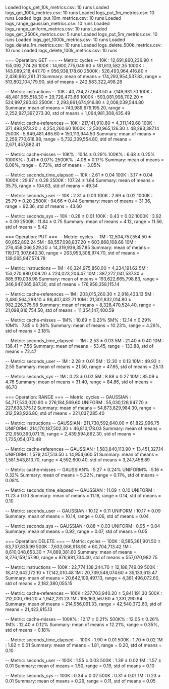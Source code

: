 Loaded logs_get_10k_metrics.csv: 10 runs
Loaded logs_get_100k_metrics.csv: 10 runs
Loaded logs_put_1m_metrics.csv: 10 runs
Loaded logs_put_10m_metrics.csv: 10 runs
Loaded logs_range_gaussian_metrics.csv: 10 runs
Loaded logs_range_uniform_metrics.csv: 10 runs
Loaded logs_get_2500k_metrics.csv: 5 runs
Loaded logs_put_5m_metrics.csv: 10 runs
Loaded logs_get_1000k_metrics.csv: 10 runs
Loaded logs_delete_1m_metrics.csv: 10 runs
Loaded logs_delete_500k_metrics.csv: 10 runs
Loaded logs_delete_100k_metrics.csv: 10 runs

=== Operation: GET ===
-- Metric: cycles --
         10K : 12,691,860,236.90 ± 155,092,774.26
        100K : 14,900,775,049.90 ± 181,613,582.35
       1000K : 143,089,218,447.70 ± 956,938,178.60
       2500K : 526,493,964,416.80 ± 2,436,662,261.31
Summary: mean of means = 174,293,954,537.83, range = 513,802,104,179.90, std of means = 242,583,322,498.28

-- Metric: instructions --
         10K : 40,734,277,643.50 ± 7,149,931.70
        100K : 48,481,965,518.30 ± 29,728,473.66
       1000K : 593,081,998,702.20 ± 524,897,260.83
       2500K : 2,293,661,674,916.80 ± 2,008,039,544.80
Summary: mean of means = 743,989,979,195.20, range = 2,252,927,397,273.30, std of means = 1,064,981,308,435.49

-- Metric: cache-references --
         10K : 217,141,910.80 ± 4,311,149.68
        100K : 371,493,973.20 ± 4,254,260.60
       1000K : 2,500,965,126.30 ± 48,293,387.14
       2500K : 5,949,481,465.60 ± 150,113,944.50
Summary: mean of means = 2,259,770,618.98, range = 5,732,339,554.80, std of means = 2,671,457,882.41

-- Metric: cache-misses --
         10K% : 10.14 ± 0.29%
        100K% : 6.68 ± 0.25%
       1000K% : 3.41 ± 0.07%
       2500K% : 4.08 ± 0.17%
Summary: mean of means = 6.08%, range = 6.73%, std of means = 3.05%

-- Metric: seconds_time_elapsed --
         10K : 2.61 ± 0.04
        100K : 3.17 ± 0.04
       1000K : 29.97 ± 0.28
       2500K : 107.24 ± 1.64
Summary: mean of means = 35.75, range = 104.63, std of means = 49.34

-- Metric: seconds_user --
         10K : 2.31 ± 0.03
        100K : 2.69 ± 0.02
       1000K : 25.79 ± 0.20
       2500K : 94.66 ± 0.44
Summary: mean of means = 31.36, range = 92.36, std of means = 43.60

-- Metric: seconds_sys --
         10K : 0.28 ± 0.01
        100K : 0.43 ± 0.02
       1000K : 3.92 ± 0.09
       2500K : 11.84 ± 0.75
Summary: mean of means = 4.12, range = 11.56, std of means = 5.42


=== Operation: PUT ===
-- Metric: cycles --
          1M : 12,504,757,554.50 ± 60,852,892.24
          5M : 68,557,098,837.20 ± 603,868,108.68
         10M : 276,458,066,529.20 ± 14,319,939,357.85
Summary: mean of means = 119,173,307,640.30, range = 263,953,308,974.70, std of means = 139,065,947,574.78

-- Metric: instructions --
          1M : 40,324,975,850.00 ± 4,234,191.62
          5M : 153,270,980,009.20 ± 224,023,204.47
         10M : 387,272,041,537.30 ± 885,919,038.98
Summary: mean of means = 193,622,665,798.83, range = 346,947,065,687.30, std of means = 176,958,358,115.14

-- Metric: cache-references --
          1M : 203,015,260.30 ± 2,918,433.13
          5M : 3,480,564,298.10 ± 86,407,432.71
         10M : 21,301,832,014.80 ± 982,226,375.98
Summary: mean of means = 8,328,470,524.40, range = 21,098,816,754.50, std of means = 11,354,147,400.59

-- Metric: cache-misses --
          1M% : 10.69 ± 0.23%
          5M% : 12.14 ± 0.29%
         10M% : 7.85 ± 0.36%
Summary: mean of means = 10.23%, range = 4.29%, std of means = 2.18%

-- Metric: seconds_time_elapsed --
          1M : 2.53 ± 0.03
          5M : 21.40 ± 0.40
         10M : 136.41 ± 7.56
Summary: mean of means = 53.45, range = 133.88, std of means = 72.47

-- Metric: seconds_user --
          1M : 2.28 ± 0.01
          5M : 12.30 ± 0.13
         10M : 49.93 ± 2.55
Summary: mean of means = 21.50, range = 47.65, std of means = 25.13

-- Metric: seconds_sys --
          1M : 0.23 ± 0.02
          5M : 8.88 ± 0.27
         10M : 85.09 ± 4.76
Summary: mean of means = 31.40, range = 84.86, std of means = 46.70


=== Operation: RANGE ===
-- Metric: cycles --
    GAUSSIAN : 54,717,533,020.90 ± 276,184,569.60
     UNIFORM : 55,030,126,947.70 ± 227,638,375.12
Summary: mean of means = 54,873,829,984.30, range = 312,593,926.80, std of means = 221,037,285.40

-- Metric: instructions --
    GAUSSIAN : 211,730,592,640.00 ± 61,822,996.75
     UNIFORM : 214,170,187,502.30 ± 46,810,178.03
Summary: mean of means = 212,950,390,071.15, range = 2,439,594,862.30, std of means = 1,725,054,070.48

-- Metric: cache-references --
    GAUSSIAN : 1,583,840,113.90 ± 13,451,327.14
     UNIFORM : 1,579,247,513.50 ± 14,954,660.51
Summary: mean of means = 1,581,543,813.70, range = 4,592,600.40, std of means = 3,247,458.89

-- Metric: cache-misses --
    GAUSSIAN% : 5.27 ± 0.24%
     UNIFORM% : 5.16 ± 0.32%
Summary: mean of means = 5.22%, range = 0.11%, std of means = 0.08%

-- Metric: seconds_time_elapsed --
    GAUSSIAN : 11.09 ± 0.10
     UNIFORM : 11.23 ± 0.10
Summary: mean of means = 11.16, range = 0.14, std of means = 0.10

-- Metric: seconds_user --
    GAUSSIAN : 10.12 ± 0.11
     UNIFORM : 10.17 ± 0.09
Summary: mean of means = 10.14, range = 0.06, std of means = 0.04

-- Metric: seconds_sys --
    GAUSSIAN : 0.88 ± 0.03
     UNIFORM : 0.95 ± 0.04
Summary: mean of means = 0.92, range = 0.07, std of means = 0.05


=== Operation: DELETE ===
-- Metric: cycles --
        100K : 8,585,361,901.50 ± 63,737,835.99
        500K : 7,633,066,918.90 ± 60,704,713.42
          1M : 8,610,048,653.30 ± 74,889,381.60
Summary: mean of means = 8,276,159,157.90, range = 976,981,734.40, std of means = 557,070,982.75

-- Metric: instructions --
        100K : 22,774,138,244.70 ± 12,186,749.09
        500K : 18,412,642,172.10 ± 17,142,010.48
          1M : 20,739,548,074.60 ± 35,133,613.47
Summary: mean of means = 20,642,109,497.13, range = 4,361,496,072.60, std of means = 2,182,380,055.15

-- Metric: cache-references --
        100K : 237,703,940.20 ± 5,841,191.30
        500K : 212,000,766.20 ± 1,942,231.23
          1M : 195,163,567.60 ± 1,331,290.94
Summary: mean of means = 214,956,091.33, range = 42,540,372.60, std of means = 21,423,615.13

-- Metric: cache-misses --
        100K% : 12.17 ± 0.21%
        500K% : 12.05 ± 0.26%
          1M% : 12.40 ± 0.12%
Summary: mean of means = 12.21%, range = 0.35%, std of means = 0.18%

-- Metric: seconds_time_elapsed --
        100K : 1.90 ± 0.01
        500K : 1.70 ± 0.02
          1M : 1.82 ± 0.01
Summary: mean of means = 1.81, range = 0.20, std of means = 0.10

-- Metric: seconds_user --
        100K : 1.55 ± 0.03
        500K : 1.39 ± 0.02
          1M : 1.57 ± 0.01
Summary: mean of means = 1.50, range = 0.19, std of means = 0.10

-- Metric: seconds_sys --
        100K : 0.34 ± 0.02
        500K : 0.31 ± 0.01
          1M : 0.23 ± 0.01
Summary: mean of means = 0.29, range = 0.11, std of means = 0.05

